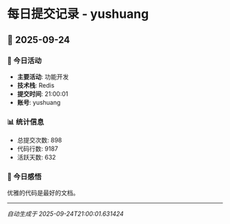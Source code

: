 # 每日提交记录 - yushuang

## 📅 2025-09-24

### 🎯 今日活动
- **主要活动**: 功能开发
- **技术栈**: Redis
- **提交时间**: 21:00:01
- **账号**: yushuang

### 📊 统计信息
- 总提交次数: 898
- 代码行数: 9187
- 活跃天数: 632

### 💭 今日感悟
优雅的代码是最好的文档。

---
*自动生成于 2025-09-24T21:00:01.631424*
